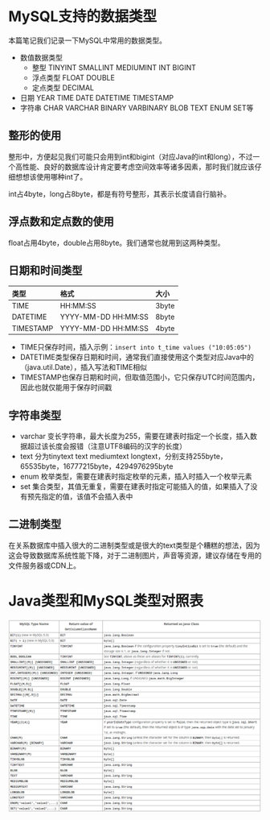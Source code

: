 # MySQL支持的数据类型

本篇笔记我们记录一下MySQL中常用的数据类型。

* 数值数据类型
  * 整型 TINYINT SMALLINT MEDIUMINT INT BIGINT
  * 浮点类型 FLOAT DOUBLE
  * 定点类型 DECIMAL
* 日期 YEAR TIME DATE DATETIME TIMESTAMP
* 字符串 CHAR VARCHAR BINARY VARBINARY BLOB TEXT ENUM SET等

## 整形的使用

整形中，方便起见我们可能只会用到int和bigint（对应Java的int和long），不过一个高性能、良好的数据库设计肯定要考虑空间效率等诸多因素，那时我们就应该仔细想想该使用哪种int了。

int占4byte，long占8byte，都是有符号整形，其表示长度请自行脑补。

## 浮点数和定点数的使用

float占用4byte，double占用8byte。我们通常也就用到这两种类型。

## 日期和时间类型

| 类型            | 格式           |大小            |
| :------------- | :------------- | :------------- |
| TIME           | HH:MM:SS       |3byte           |
| DATETIME       | YYYY-MM-DD HH:MM:SS      |8byte |
| TIMESTAMP      | YYYY-MM-DD HH:MM:SS      |4byte |

* TIME只保存时间，插入示例：`insert into t_time values ("10:05:05")`
* DATETIME类型保存日期和时间，通常我们直接使用这个类型对应Java中的（java.util.Date），插入写法和TIME相似
* TIMESTAMP也保存日期和时间，但取值范围小，它只保存UTC时间范围内，因此也就仅能用于保存时间戳

## 字符串类型

* varchar 变长字符串，最大长度为255，需要在建表时指定一个长度，插入数据超过该长度会报错（注意UTF8编码的汉字的长度）
* text 分为tinytext text mediumtext longtext，分别支持255byte，65535byte，16777215byte，4294976295byte
* enum 枚举类型，需要在建表时指定枚举的元素，插入时插入一个枚举元素
* set 集合类型，其值无重复，需要在建表时指定可能插入的值，如果插入了没有预先指定的值，该值不会插入表中

## 二进制类型

在关系数据库中插入很大的二进制类型或是很大的text类型是个糟糕的想法，因为这会导致数据库系统性能下降，对于二进制图片，声音等资源，建议存储在专用的文件服务器或CDN上。

# Java类型和MySQL类型对照表

![](res/1.png)
